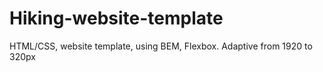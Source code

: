 # Hiking-website-template
HTML/CSS, website template, using BEM, Flexbox. Adaptive from 1920 to 320px
